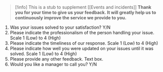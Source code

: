
> [!info]
> This is a stub to supplement [[Events and incidents]]
**Thank you for your time to give us your feedback. It will greatly help us to continuously improve the service we provide to you.**

1.  Was your issues solved to your satisfaction? Y/N
2.  Please indicate the professionalism of the person handling your issue. Scale 1 (Low) to 4 (High)
3.  Please indicate the timeliness of our response. Scale 1 (Low) to 4 (High)
4.  Please indicate how well you were updated on your issues until it was solved. Scale 1 (Low) to 4 (High)
5.  Please provide any other feedback. Text box.
6.  Would you like a manager to call you? Y/N